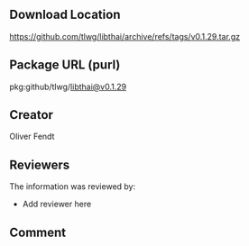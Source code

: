 ## Download Location

https://github.com/tlwg/libthai/archive/refs/tags/v0.1.29.tar.gz

## Package URL (purl)

pkg:github/tlwg/libthai@v0.1.29

## Creator

Oliver Fendt

## Reviewers

The information was reviewed by:

* Add reviewer here

## Comment

